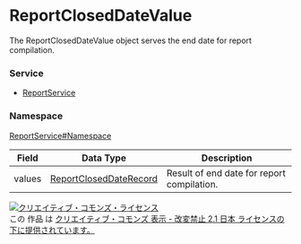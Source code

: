 # ReportClosedDateValue
The ReportClosedDateValue object serves the end date for report compilation.
### Service
+ [ReportService](../../services/ReportService.md)

### Namespace
[ReportService#Namespace](../../services/ReportService.md#namespace)

| Field | Data Type | Description | 
|---|---|---|
| values| <a href="ReportClosedDateRecord.md">ReportClosedDateRecord</a>| Result of end date for report compilation. |

<a rel="license" href="http://creativecommons.org/licenses/by-nd/2.1/jp/"><img alt="クリエイティブ・コモンズ・ライセンス" style="border-width:0" src="https://i.creativecommons.org/l/by-nd/2.1/jp/88x31.png" /></a><br />この 作品 は <a rel="license" href="http://creativecommons.org/licenses/by-nd/2.1/jp/">クリエイティブ・コモンズ 表示 - 改変禁止 2.1 日本 ライセンスの下に提供されています。</a>

